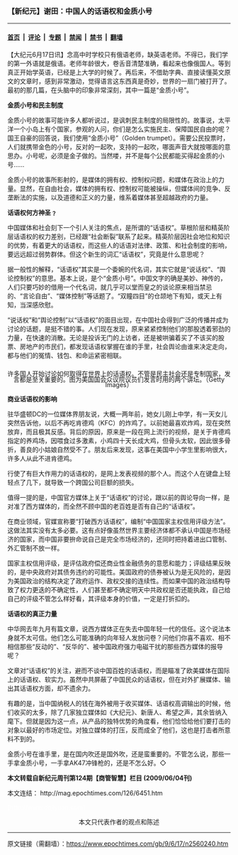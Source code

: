 ### 【新纪元】谢田：中国人的话语权和金质小号

---

#### [首页](../../../..?n2560240) &nbsp;|&nbsp; [评论](../../../../../epoch-comment?n2560240) &nbsp;|&nbsp; [专题](../../../../../epoch-special?n2560240) &nbsp;|&nbsp; [禁闻](../../../../../epoch-news?n2560240) &nbsp;|&nbsp; [禁书](../../../../../books?n2560240) &nbsp;|&nbsp; [翻墙](https://github.com/gfw-breaker/nogfw/blob/master/README.md?n2560240)


<div class="post_content" id="artbody" itemprop="articleBody">
 <!-- article content begin -->
 <p>
  【大纪元6月17日讯】念高中时学校只有俄语老师，缺英语老师。不得已，我们学的第一外语就是俄语。老师年龄很大，卷舌音清楚准确，看起来也像俄国人。等到真正开始学英语，已经是上大学的时候了。再后来，不借助字典、直接读懂英文原文的文章时，感到非常激动，觉得语言这东西真是奇妙，世界的一扇门被打开了。最初的那几篇，在头脑中的印象非常深刻，其中一篇是“金质小号”。
 </p>
 <p>
  <b>
   金质小号和民主制度
  </b>
 </p>
 <p>
  金质小号的故事可能许多人都听说过，是讽刺民主制度的局限性的。故事说，太平洋一个小岛上有个国家，参观的人问，你们是怎么实施民主、保障国民自由的呢？国王自豪的回答说，我们使用“金质小号”（Golden trumpet）。需要公民投票时，人们就携带金色的小号，反对的一起吹，支持的一起吹，哪面声音大就按哪面的意思办。小号呢，必须是金子做的。当然喽，并不是每个公民都能买得起金质的小号……
 </p>
 <p>
  金质小号的故事所影射的，是媒体的拥有权、控制权问题，和媒体在政治上的力量。显然，在自由社会，媒体的拥有权、控制权可能被操纵，但媒体间的竞争、反垄断法的实施，以及道德和正义的力量，维系着媒体甚至超越政府的力量。
 </p>
 <p>
  <b>
   话语权何方神圣﹖
  </b>
 </p>
 <p>
  中国媒体和社会刻下一个引人关注的焦点，是所谓的“话语权”。草根阶层和精英阶层话语权的权力差别，已经跟“社会断裂”联系了起来。精英阶层因社会地位和知识的优势，有着更大的话语权，而这些人的话语对法律、政策、和社会制度的影响，要远远超过弱势群体。但这个新生的词汇“话语权”，究竟是什么意思呢？
 </p>
 <p>
  据一般性的解释，“话语权”其实是一个委婉的代名词，其实它就是“说话权”、“舆论控制权”的意思。基本上说，是个“金质小号”。中国文字的确是美妙、神传的，人们只要巧妙的借用一个代名词，就几乎可以堂而皇之的谈论原来相当禁忌的、“言论自由”、“媒体控制”等话题了。“双瞳四目”的仓颉地下有知，或天上有知，当深感欣慰。
 </p>
 <p>
  “说话权”和“舆论控制”以“话语权”的面目出现，在中国社会得到广泛的传播并成为讨论的话题，是挺不错的事。人们现在发现，原来紧紧控制他们的那股透着邪劲的力量，在快速的消散。无论是投诉无门的上访者，还是被哄骗着买了不该买的股票、房地产的市民们，都发现话语权掌握在谁的手里，社会舆论由谁来决定走向，都与他们的冤情、钱包、和命运紧密相联。
 </p>
 <p>
  <!--image v 1.0-->
 </p>
 <div style="line-height: 90%; text-align: center;">
  <br/>
  <span class="bn12">
   许多国人开始讨论如何取得在世界上的话语权。不管是民主社会还是专制国家，发言都是至关重要的。图为美国国会众议院议员们发言时用的两个讲坛。（Getty Images）
  </span>
 </div>
 <p>
  <!-- -->
 </p>
 <p>
  <b>
   商业话语权的影响
  </b>
 </p>
 <p>
  驻华盛顿DC的一位媒体界朋友说，大概一两年前，她女儿刚上中学，有一天女儿突然告诉他，以后不再吃肯德鸡（KFC）的炸鸡了。以前她最喜欢炸鸡，现在突然放弃，而且极其反感。背后的原因，原来是一段在网上流行的视频，是关于肯德鸡指定的养鸡场，因喂食过多激素，小鸡四十天长成大鸡，但骨头太软，因此很多骨折，善良的小姑娘自然受不了。朋友后来发现，这事在美国中小学生里影响很大，许多人从此不进肯德鸡。
 </p>
 <p>
  行使了有巨大作用力的话语权的，是网上发表视频的那个人。而这个人在键盘上轻轻点了几下，就导致一个跨国公司巨额的损失。
 </p>
 <p>
  值得一提的是，中国官方媒体上关于“话语权”的讨论，跟以前的舆论导向一样，是对准了西方媒体的，而全然不顾中国的老百姓是否有自己的“话语权”。
 </p>
 <p>
  在商业领域，官媒宣称要“打破西方话语权”，编制“中国国家主权信用评级方法”。这做法其实没有太多必要。这有点好像虽然世界主要经济体都不承认中国是市场经济的国家，而中国非要拚命说自己是完全市场经济的，还同时把持着进出口管制、外汇管制不放一样。
 </p>
 <p>
  国家主权信用评级，是评估政府偿还商业性金融债务的意愿和能力；评级结果反映的，是中央政府对其债务违约的可能性。美国政府的债券被认为是无风险的，是因为美国政治的结构决定了政府运作、政权交接的连续性。而如果中国的政治结构导致了权力更迭的不确定性，人们甚至都不确定明天中共政权是否还能执政，自己给自己的评级不管怎么样好看，其评级本身的价值，一定是打折扣的。
 </p>
 <p>
  <b>
   话语权的真正力量
  </b>
 </p>
 <p>
  中华网去年九月有篇文章，说西方媒体正在失去中国年轻一代的信任。这个说法本身就不太可信。他们怎么可能准确的向年轻人发放问卷？问他们你喜不喜欢、相不相信那些“反动的”、“反华的”、被中国政府强力电磁干扰的那些西方媒体的报导呢？
 </p>
 <p>
  文章对“话语权”的关注，避而不谈中国百姓的话语权，而是瞄准了欧美媒体在国际上的话语权、软实力。虽然中共屏蔽了中国民众的话语权，但在对外扩展媒体、输出其话语权方面，却不遗余力。
 </p>
 <p>
  有趣的是，当中国纳税人的钱在海外被用于收买媒体、话语权高调输出的时候，他们收买的太多，除了几家独立媒体如《大纪元》、新唐人、希望之声，其余皆纳入麾下。但就是因为这一点，从产品的独特优势的角度看，他们恰恰给他们要打击的对象以最好的市场定位。对独立媒体的打压，反而成全了他们，这也是打击者所意料不到的。
 </p>
 <p>
  金质小号在谁手里，是在国内吹还是国外吹，还是蛮重要的。不管怎么说，那些一手拿金质小号，一手拿AK47冲锋枪的，还是不怎么好。◇
 </p>
 <p>
  <b>
   本文转载自新纪元周刊第124期【商管智慧】栏目 (2009/06/04刊)
  </b>
 </p>
 <p>
  本文连结：
  <ok href=" http://mag.epochtimes.com/126/6451.htm " target="_blank">
   http://mag.epochtimes.com/126/6451.htm
  </ok>
 </p>
 <p>
  <font color="#ffffff">
   (http://www.dajiyuan.com)
  </font>
  <br/>
  <center>
   <font class="GY13">
    本文只代表作者的观点和陈述
   </font>
  </center>
 </p>
 <!-- article content end -->
 <div id="below_article_ad">
 </div>
</div>


---

原文链接（需翻墙）：https://www.epochtimes.com/gb/9/6/17/n2560240.htm